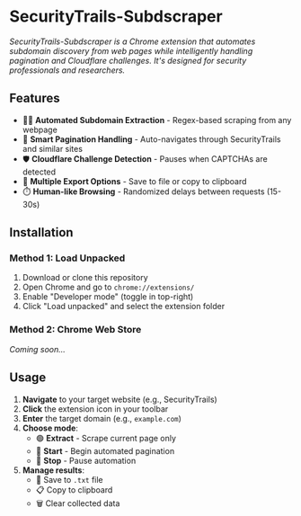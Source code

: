 # SecurityTrails-Subdscraper

*SecurityTrails-Subdscraper is a Chrome extension that automates subdomain discovery from web pages while intelligently handling pagination and Cloudflare challenges. It's designed for security professionals and researchers.*

## Features

- 🕵️‍♂️ **Automated Subdomain Extraction** - Regex-based scraping from any webpage
- 🔄 **Smart Pagination Handling** - Auto-navigates through SecurityTrails and similar sites
- 🛡️ **Cloudflare Challenge Detection** - Pauses when CAPTCHAs are detected
- 💾 **Multiple Export Options** - Save to file or copy to clipboard
- ⏱️ **Human-like Browsing** - Randomized delays between requests (15-30s)

## Installation

### Method 1: Load Unpacked
1. Download or clone this repository
2. Open Chrome and go to `chrome://extensions/`
3. Enable "Developer mode" (toggle in top-right)
4. Click "Load unpacked" and select the extension folder

### Method 2: Chrome Web Store
*Coming soon...*

## Usage

1. **Navigate** to your target website (e.g., SecurityTrails)
2. **Click** the extension icon in your toolbar
3. **Enter** the target domain (e.g., `example.com`)
4. **Choose mode**:
   - 🟢 **Extract** - Scrape current page only
   - 🔵 **Start** - Begin automated pagination
   - 🔴 **Stop** - Pause automation
5. **Manage results**:
   - 💾 Save to `.txt` file
   - 📋 Copy to clipboard
   - 🗑️ Clear collected data
